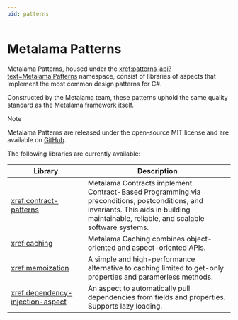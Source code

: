 ```yaml
---
uid: patterns
---
```


# Metalama Patterns

Metalama Patterns, housed under the <xref:patterns-api?text=Metalama.Patterns> namespace, consist of libraries of aspects that implement the most common design patterns for C#.

Constructed by the Metalama team, these patterns uphold the same quality standard as the Metalama framework itself. 

> [!NOTE]
> Metalama Patterns are released under the open-source MIT license and are available on [GitHub](https://github.com/postsharp/Metalama.Patterns).


The following libraries are currently available:

| Library | Description |
|---------|-------------|
| <xref:contract-patterns> | Metalama Contracts implement Contract-Based Programming via preconditions, postconditions, and invariants. This aids in building maintainable, reliable, and scalable software systems. |
| <xref:caching> | Metalama Caching combines object-oriented and aspect-oriented APIs.
| <xref:memoization> | A simple and high-performance alternative to caching limited to get-only properties and paramerless methods. |
| <xref:dependency-injection-aspect> | An aspect to automatically pull dependencies from fields and properties. Supports lazy loading. |
